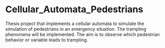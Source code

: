 # Cellular_Automata_Pedestrians
Thesis project that implements a cellular automata to simulate the simulation of pedestrians in an emergency situation. The trampling phenomena will be implemented. The aim is to observe which pedestrian behavior or variable leads to trampling.
